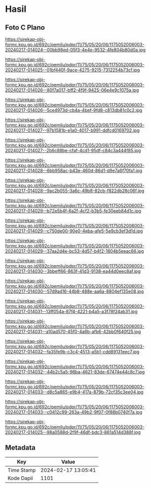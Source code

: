 # Hasil

## Foto C Plano

https://sirekap-obj-formc.kpu.go.id/692c/pemilu/pdpr/11/75/05/20/06/1175052006003-20240217-014024--00bb98ed-05f3-4e4e-9532-4fe804b80d0a.jpg

https://sirekap-obj-formc.kpu.go.id/692c/pemilu/pdpr/11/75/05/20/06/1175052006003-20240217-014025--01bf440f-9ace-4275-9215-7312254b73cf.jpg

https://sirekap-obj-formc.kpu.go.id/692c/pemilu/pdpr/11/75/05/20/06/1175052006003-20240217-014026--80f7a017-bff2-4f9f-9425-06e4e9c1075a.jpg

https://sirekap-obj-formc.kpu.go.id/692c/pemilu/pdpr/11/75/05/20/06/1175052006003-20240217-014026--5ce4973d-cb4a-4bef-9fd8-c813db81c0c2.jpg

https://sirekap-obj-formc.kpu.go.id/692c/pemilu/pdpr/11/75/05/20/06/1175052006003-20240217-014027--97b1581b-e1a0-4017-b991-ddfcd0169702.jpg

https://sirekap-obj-formc.kpu.go.id/692c/pemilu/pdpr/11/75/05/20/06/1175052006003-20240217-014027--2b6c88be-cfaf-4cd1-95df-c84c3a444f85.jpg

https://sirekap-obj-formc.kpu.go.id/692c/pemilu/pdpr/11/75/05/20/06/1175052006003-20240217-014028--6bb958ac-b43e-460d-86d1-d9e7a6f70fa1.jpg

https://sirekap-obj-formc.kpu.go.id/692c/pemilu/pdpr/11/75/05/20/06/1175052006003-20240217-014028--9ac2b055-3a6c-49b8-82cb-f822db28c06f.jpg

https://sirekap-obj-formc.kpu.go.id/692c/pemilu/pdpr/11/75/05/20/06/1175052006003-20240217-014029--b72e5b4f-6a2f-4cf2-b3b5-fe30eeb84d1c.jpg

https://sirekap-obj-formc.kpu.go.id/692c/pemilu/pdpr/11/75/05/20/06/1175052006003-20240217-014029--c750de00-90e0-4eba-afe5-5e9cb3ef3d1d.jpg

https://sirekap-obj-formc.kpu.go.id/692c/pemilu/pdpr/11/75/05/20/06/1175052006003-20240217-014029--37aa2d4e-bc53-4d57-b4f2-1804b5eeac66.jpg

https://sirekap-obj-formc.kpu.go.id/692c/pemilu/pdpr/11/75/05/20/06/1175052006003-20240217-014030--3bbeff66-863f-41d3-9138-ea44d0eec8af.jpg

https://sirekap-obj-formc.kpu.go.id/692c/pemilu/pdpr/11/75/05/20/06/1175052006003-20240217-014030--57d9ad16-44b8-488e-aa6a-8804ef135e08.jpg

https://sirekap-obj-formc.kpu.go.id/692c/pemilu/pdpr/11/75/05/20/06/1175052006003-20240217-014031--13ff054a-87f4-4221-b4a5-a3f78f24ab31.jpg

https://sirekap-obj-formc.kpu.go.id/692c/pemilu/pdpr/11/75/05/20/06/1175052006003-20240217-014031--a10ad570-45f0-4a6b-afb6-42bb0f640f25.jpg

https://sirekap-obj-formc.kpu.go.id/692c/pemilu/pdpr/11/75/05/20/06/1175052006003-20240217-014032--fa35fe9b-c3c4-4513-a5b1-cdd89131eec7.jpg

https://sirekap-obj-formc.kpu.go.id/692c/pemilu/pdpr/11/75/05/20/06/1175052006003-20240217-014032--44b2c5a5-96ba-4621-83de-67474e44c8c7.jpg

https://sirekap-obj-formc.kpu.go.id/692c/pemilu/pdpr/11/75/05/20/06/1175052006003-20240217-014033--d8c5a865-e9b4-417a-879b-72cf35c3ee04.jpg

https://sirekap-obj-formc.kpu.go.id/692c/pemilu/pdpr/11/75/05/20/06/1175052006003-20240217-014033--c0412c99-263a-49b2-9f07-0f88b0740f7a.jpg

https://sirekap-obj-formc.kpu.go.id/692c/pemilu/pdpr/11/75/05/20/06/1175052006003-20240217-014025--98a0588d-2f9f-46df-bdc3-861a514d388f.jpg


## Metadata

| Key        | Value               |
| ---------- | ------------------- |
| Time Stamp | 2024-02-17 13:05:41 |
| Kode Dapil | 1101                |



